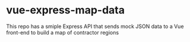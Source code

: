 # vue-express-map-data
This repo has a smiple Express API that sends mock JSON data to a Vue front-end to build a map of contractor regions
